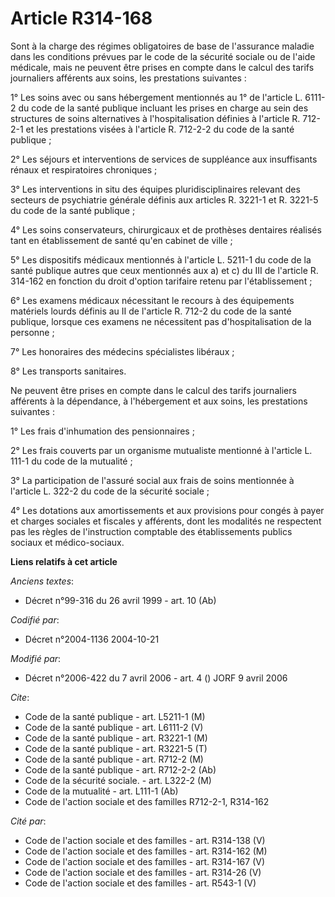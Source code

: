 # Article R314-168

Sont à la charge des régimes obligatoires de base de l'assurance maladie dans les conditions prévues par le code de la
sécurité sociale ou de l'aide médicale, mais ne peuvent être prises en compte dans le calcul des tarifs journaliers afférents
aux soins, les prestations suivantes :

1° Les soins avec ou sans hébergement mentionnés au 1° de l'article L. 6111-2 du code de la santé publique incluant les
prises en charge au sein des structures de soins alternatives à l'hospitalisation définies à l'article R. 712-2-1 et les
prestations visées à l'article R. 712-2-2 du code de la santé publique ;

2° Les séjours et interventions de services de suppléance aux insuffisants rénaux et respiratoires chroniques ;

3° Les interventions in situ des équipes pluridisciplinaires relevant des secteurs de psychiatrie générale définis aux
articles R. 3221-1 et R. 3221-5 du code de la santé publique ;

4° Les soins conservateurs, chirurgicaux et de prothèses dentaires réalisés tant en établissement de santé qu'en cabinet de
ville ;

5° Les dispositifs médicaux mentionnés à l'article L. 5211-1 du code de la santé publique autres que ceux mentionnés aux a)
et c) du III de l'article R. 314-162 en fonction du droit d'option tarifaire retenu par l'établissement ;

6° Les examens médicaux nécessitant le recours à des équipements matériels lourds définis au II de l'article R. 712-2 du code
de la santé publique, lorsque ces examens ne nécessitent pas d'hospitalisation de la personne ;

7° Les honoraires des médecins spécialistes libéraux ;

8° Les transports sanitaires.

Ne peuvent être prises en compte dans le calcul des tarifs journaliers afférents à la dépendance, à l'hébergement et aux
soins, les prestations suivantes :

1° Les frais d'inhumation des pensionnaires ;

2° Les frais couverts par un organisme mutualiste mentionné à l'article L. 111-1 du code de la mutualité ;

3° La participation de l'assuré social aux frais de soins mentionnée à l'article L. 322-2 du code de la sécurité sociale ;

4° Les dotations aux amortissements et aux provisions pour congés à payer et charges sociales et fiscales y afférents, dont
les modalités ne respectent pas les règles de l'instruction comptable des établissements publics sociaux et médico-sociaux.

**Liens relatifs à cet article**

_Anciens textes_:

  - Décret n°99-316 du 26 avril 1999 - art. 10 (Ab)

_Codifié par_:

  - Décret n°2004-1136 2004-10-21

_Modifié par_:

  - Décret n°2006-422 du 7 avril 2006 - art. 4 () JORF 9 avril 2006

_Cite_:

  - Code de la santé publique - art. L5211-1 (M)
  - Code de la santé publique - art. L6111-2 (V)
  - Code de la santé publique - art. R3221-1 (M)
  - Code de la santé publique - art. R3221-5 (T)
  - Code de la santé publique - art. R712-2 (M)
  - Code de la santé publique - art. R712-2-2 (Ab)
  - Code de la sécurité sociale. - art. L322-2 (M)
  - Code de la mutualité - art. L111-1 (Ab)
  - Code de l'action sociale et des familles R712-2-1, R314-162

_Cité par_:

  - Code de l'action sociale et des familles - art. R314-138 (V)
  - Code de l'action sociale et des familles - art. R314-162 (M)
  - Code de l'action sociale et des familles - art. R314-167 (V)
  - Code de l'action sociale et des familles - art. R314-26 (V)
  - Code de l'action sociale et des familles - art. R543-1 (V)
